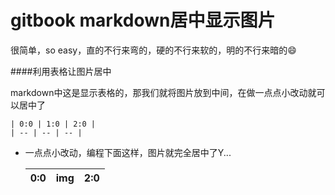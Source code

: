# gitbook markdown居中显示图片

很简单，so easy，直的不行来弯的，硬的不行来软的，明的不行来暗的😄


####利用表格让图片居中

markdown中这是显示表格的，那我们就将图片放到中间，在做一点点小改动就可以居中了

    | 0:0 | 1:0 | 2:0 |
    | -- | -- | -- |
    
- 一点点小改动，编程下面这样，图片就完全居中了Y...


    | 0:0 | img  | 2:0 |
    | --  | :--: | -- |